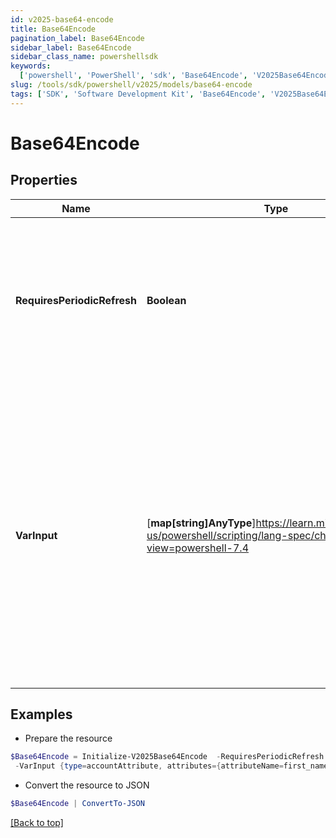 ```yaml
---
id: v2025-base64-encode
title: Base64Encode
pagination_label: Base64Encode
sidebar_label: Base64Encode
sidebar_class_name: powershellsdk
keywords:
  ['powershell', 'PowerShell', 'sdk', 'Base64Encode', 'V2025Base64Encode']
slug: /tools/sdk/powershell/v2025/models/base64-encode
tags: ['SDK', 'Software Development Kit', 'Base64Encode', 'V2025Base64Encode']
---
```


# Base64Encode

## Properties

| Name | Type | Description | Notes |
| --- | --- | --- | --- |
| **RequiresPeriodicRefresh** | **Boolean** | A value that indicates whether the transform logic should be re-evaluated every evening as part of the identity refresh process | [optional] [default to $false] |
| **VarInput** | [**map[string]AnyType**]https://learn.microsoft.com/en-us/powershell/scripting/lang-spec/chapter-04?view=powershell-7.4 | This is an optional attribute that can explicitly define the input data which will be fed into the transform logic. If input is not provided, the transform will take its input from the source and attribute combination configured via the UI. | [optional] |

## Examples

- Prepare the resource

```powershell
$Base64Encode = Initialize-V2025Base64Encode  -RequiresPeriodicRefresh false `
 -VarInput {type=accountAttribute, attributes={attributeName=first_name, sourceName=Source}}
```

- Convert the resource to JSON

```powershell
$Base64Encode | ConvertTo-JSON
```

[[Back to top]](#)
